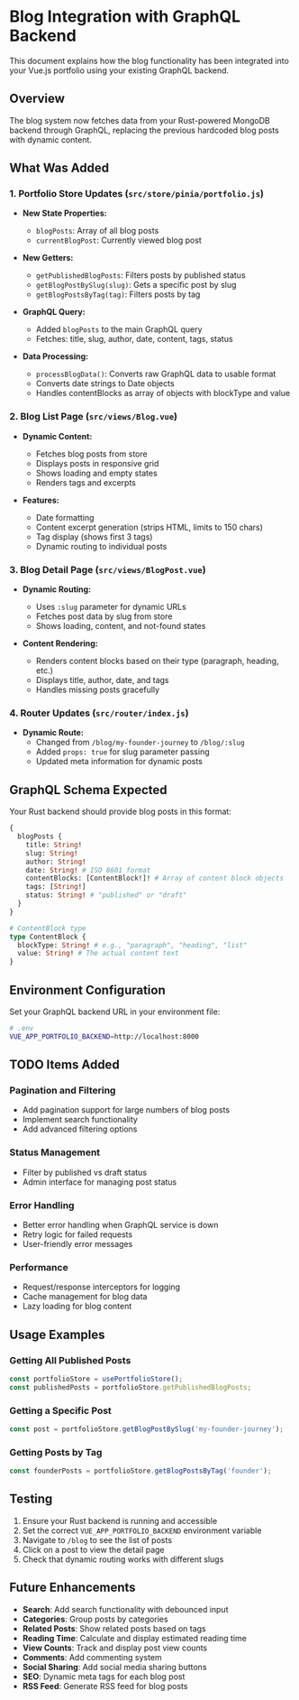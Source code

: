 # Blog Integration with GraphQL Backend

This document explains how the blog functionality has been integrated into your Vue.js portfolio using your existing GraphQL backend.

## Overview

The blog system now fetches data from your Rust-powered MongoDB backend through GraphQL, replacing the previous hardcoded blog posts with dynamic content.

## What Was Added

### 1. Portfolio Store Updates (`src/store/pinia/portfolio.js`)

- **New State Properties:**
  - `blogPosts`: Array of all blog posts
  - `currentBlogPost`: Currently viewed blog post

- **New Getters:**
  - `getPublishedBlogPosts`: Filters posts by published status
  - `getBlogPostBySlug(slug)`: Gets a specific post by slug
  - `getBlogPostsByTag(tag)`: Filters posts by tag

- **GraphQL Query:**
  - Added `blogPosts` to the main GraphQL query
  - Fetches: title, slug, author, date, content, tags, status

- **Data Processing:**
  - `processBlogData()`: Converts raw GraphQL data to usable format
  - Converts date strings to Date objects
  - Handles contentBlocks as array of objects with blockType and value

### 2. Blog List Page (`src/views/Blog.vue`)

- **Dynamic Content:**
  - Fetches blog posts from store
  - Displays posts in responsive grid
  - Shows loading and empty states
  - Renders tags and excerpts

- **Features:**
  - Date formatting
  - Content excerpt generation (strips HTML, limits to 150 chars)
  - Tag display (shows first 3 tags)
  - Dynamic routing to individual posts

### 3. Blog Detail Page (`src/views/BlogPost.vue`)

- **Dynamic Routing:**
  - Uses `:slug` parameter for dynamic URLs
  - Fetches post data by slug from store
  - Shows loading, content, and not-found states

- **Content Rendering:**
  - Renders content blocks based on their type (paragraph, heading, etc.)
  - Displays title, author, date, and tags
  - Handles missing posts gracefully

### 4. Router Updates (`src/router/index.js`)

- **Dynamic Route:**
  - Changed from `/blog/my-founder-journey` to `/blog/:slug`
  - Added `props: true` for slug parameter passing
  - Updated meta information for dynamic posts

## GraphQL Schema Expected

Your Rust backend should provide blog posts in this format:

```graphql
{
  blogPosts {
    title: String!
    slug: String!
    author: String!
    date: String! # ISO 8601 format
    contentBlocks: [ContentBlock!]! # Array of content block objects
    tags: [String!]
    status: String! # "published" or "draft"
  }
}

# ContentBlock type
type ContentBlock {
  blockType: String! # e.g., "paragraph", "heading", "list"
  value: String! # The actual content text
}
```

## Environment Configuration

Set your GraphQL backend URL in your environment file:

```bash
# .env
VUE_APP_PORTFOLIO_BACKEND=http://localhost:8000
```

## TODO Items Added

### Pagination and Filtering
- Add pagination support for large numbers of blog posts
- Implement search functionality
- Add advanced filtering options

### Status Management
- Filter by published vs draft status
- Admin interface for managing post status

### Error Handling
- Better error handling when GraphQL service is down
- Retry logic for failed requests
- User-friendly error messages

### Performance
- Request/response interceptors for logging
- Cache management for blog data
- Lazy loading for blog content

## Usage Examples

### Getting All Published Posts
```javascript
const portfolioStore = usePortfolioStore();
const publishedPosts = portfolioStore.getPublishedBlogPosts;
```

### Getting a Specific Post
```javascript
const post = portfolioStore.getBlogPostBySlug('my-founder-journey');
```

### Getting Posts by Tag
```javascript
const founderPosts = portfolioStore.getBlogPostsByTag('founder');
```

## Testing

1. Ensure your Rust backend is running and accessible
2. Set the correct `VUE_APP_PORTFOLIO_BACKEND` environment variable
3. Navigate to `/blog` to see the list of posts
4. Click on a post to view the detail page
5. Check that dynamic routing works with different slugs

## Future Enhancements

- **Search**: Add search functionality with debounced input
- **Categories**: Group posts by categories
- **Related Posts**: Show related posts based on tags
- **Reading Time**: Calculate and display estimated reading time
- **View Counts**: Track and display post view counts
- **Comments**: Add commenting system
- **Social Sharing**: Add social media sharing buttons
- **SEO**: Dynamic meta tags for each blog post
- **RSS Feed**: Generate RSS feed for blog posts
